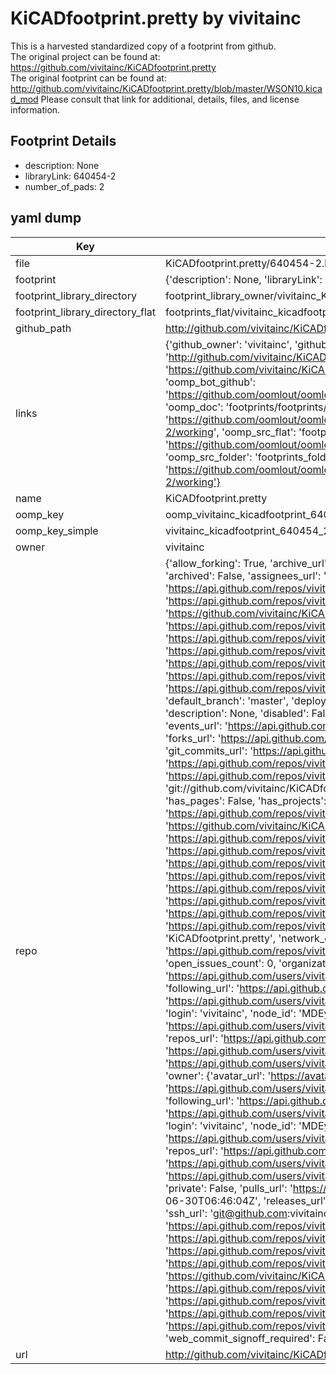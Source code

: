 # KiCADfootprint.pretty by vivitainc  
This is a harvested standardized copy of a footprint from github.  
The original project can be found at:  
https://github.com/vivitainc/KiCADfootprint.pretty  
The original footprint can be found at:
http://github.com/vivitainc/KiCADfootprint.pretty/blob/master/WSON10.kicad_mod
Please consult that link for additional, details, files, and license information.  
## Footprint Details
* description: None  
* libraryLink: 640454-2  
* number_of_pads: 2  
## yaml dump  
| Key | Value |  
| --- | --- |  
| file | KiCADfootprint.pretty/640454-2.kicad_mod |  
| footprint | {'description': None, 'libraryLink': '640454-2', 'number_of_pads': 2} |  
| footprint_library_directory | footprint_library_owner/vivitainc_KiCADfootprint.pretty |  
| footprint_library_directory_flat | footprints_flat/vivitainc_kicadfootprint_640454_2/working |  
| github_path | http://github.com/vivitainc/KiCADfootprint.pretty/blob/master/640454-2.kicad_mod |  
| links | {'github_owner': 'vivitainc', 'github_repo_name': 'KiCADfootprint.pretty', 'github_src': 'http://github.com/vivitainc/KiCADfootprint.pretty/blob/master/WSON10.kicad_mod', 'github_src_repo': 'https://github.com/vivitainc/KiCADfootprint.pretty', 'oomp_bot': 'footprints/vivitainc_kicadfootprint_640454_2/working', 'oomp_bot_github': 'https://github.com/oomlout/oomlout_oomp_footprint_bot/tree/main/footprints/vivitainc_kicadfootprint_640454_2/working', 'oomp_doc': 'footprints/footprints/vivitainc/KiCADfootprint/640454-2/working/', 'oomp_doc_github': 'https://github.com/oomlout/oomlout_oomp_footprint_doc/tree/main/footprints/footprints/vivitainc/KiCADfootprint/640454-2/working', 'oomp_src_flat': 'footprints_flat/footprints_flat/vivitainc_kicadfootprint_640454_2/working', 'oomp_src_flat_github': 'https://github.com/oomlout/oomlout_oomp_footprint_src/tree/main/footprints_flat/vivitainc_kicadfootprint_640454_2/working', 'oomp_src_folder': 'footprints_folder/footprints_folder/vivitainc/KiCADfootprint/640454-2/working', 'oomp_src_folder_github': 'https://github.com/oomlout/oomlout_oomp_footprint_src/tree/main/footprints_folder/vivitainc/KiCADfootprint/640454-2/working'} |  
| name | KiCADfootprint.pretty |  
| oomp_key | oomp_vivitainc_kicadfootprint_640454_2 |  
| oomp_key_simple | vivitainc_kicadfootprint_640454_2 |  
| owner | vivitainc |  
| repo | {'allow_forking': True, 'archive_url': 'https://api.github.com/repos/vivitainc/KiCADfootprint.pretty/{archive_format}{/ref}', 'archived': False, 'assignees_url': 'https://api.github.com/repos/vivitainc/KiCADfootprint.pretty/assignees{/user}', 'blobs_url': 'https://api.github.com/repos/vivitainc/KiCADfootprint.pretty/git/blobs{/sha}', 'branches_url': 'https://api.github.com/repos/vivitainc/KiCADfootprint.pretty/branches{/branch}', 'clone_url': 'https://github.com/vivitainc/KiCADfootprint.pretty.git', 'collaborators_url': 'https://api.github.com/repos/vivitainc/KiCADfootprint.pretty/collaborators{/collaborator}', 'comments_url': 'https://api.github.com/repos/vivitainc/KiCADfootprint.pretty/comments{/number}', 'commits_url': 'https://api.github.com/repos/vivitainc/KiCADfootprint.pretty/commits{/sha}', 'compare_url': 'https://api.github.com/repos/vivitainc/KiCADfootprint.pretty/compare/{base}...{head}', 'contents_url': 'https://api.github.com/repos/vivitainc/KiCADfootprint.pretty/contents/{+path}', 'contributors_url': 'https://api.github.com/repos/vivitainc/KiCADfootprint.pretty/contributors', 'created_at': '2017-10-04T03:11:15Z', 'default_branch': 'master', 'deployments_url': 'https://api.github.com/repos/vivitainc/KiCADfootprint.pretty/deployments', 'description': None, 'disabled': False, 'downloads_url': 'https://api.github.com/repos/vivitainc/KiCADfootprint.pretty/downloads', 'events_url': 'https://api.github.com/repos/vivitainc/KiCADfootprint.pretty/events', 'fork': False, 'forks': 1, 'forks_count': 1, 'forks_url': 'https://api.github.com/repos/vivitainc/KiCADfootprint.pretty/forks', 'full_name': 'vivitainc/KiCADfootprint.pretty', 'git_commits_url': 'https://api.github.com/repos/vivitainc/KiCADfootprint.pretty/git/commits{/sha}', 'git_refs_url': 'https://api.github.com/repos/vivitainc/KiCADfootprint.pretty/git/refs{/sha}', 'git_tags_url': 'https://api.github.com/repos/vivitainc/KiCADfootprint.pretty/git/tags{/sha}', 'git_url': 'git://github.com/vivitainc/KiCADfootprint.pretty.git', 'has_discussions': False, 'has_downloads': True, 'has_issues': True, 'has_pages': False, 'has_projects': True, 'has_wiki': True, 'homepage': None, 'hooks_url': 'https://api.github.com/repos/vivitainc/KiCADfootprint.pretty/hooks', 'html_url': 'https://github.com/vivitainc/KiCADfootprint.pretty', 'id': 105727214, 'is_template': False, 'issue_comment_url': 'https://api.github.com/repos/vivitainc/KiCADfootprint.pretty/issues/comments{/number}', 'issue_events_url': 'https://api.github.com/repos/vivitainc/KiCADfootprint.pretty/issues/events{/number}', 'issues_url': 'https://api.github.com/repos/vivitainc/KiCADfootprint.pretty/issues{/number}', 'keys_url': 'https://api.github.com/repos/vivitainc/KiCADfootprint.pretty/keys{/key_id}', 'labels_url': 'https://api.github.com/repos/vivitainc/KiCADfootprint.pretty/labels{/name}', 'language': None, 'languages_url': 'https://api.github.com/repos/vivitainc/KiCADfootprint.pretty/languages', 'license': None, 'merges_url': 'https://api.github.com/repos/vivitainc/KiCADfootprint.pretty/merges', 'milestones_url': 'https://api.github.com/repos/vivitainc/KiCADfootprint.pretty/milestones{/number}', 'mirror_url': None, 'name': 'KiCADfootprint.pretty', 'network_count': 1, 'node_id': 'MDEwOlJlcG9zaXRvcnkxMDU3MjcyMTQ=', 'notifications_url': 'https://api.github.com/repos/vivitainc/KiCADfootprint.pretty/notifications{?since,all,participating}', 'open_issues': 0, 'open_issues_count': 0, 'organization': {'avatar_url': 'https://avatars.githubusercontent.com/u/15338952?v=4', 'events_url': 'https://api.github.com/users/vivitainc/events{/privacy}', 'followers_url': 'https://api.github.com/users/vivitainc/followers', 'following_url': 'https://api.github.com/users/vivitainc/following{/other_user}', 'gists_url': 'https://api.github.com/users/vivitainc/gists{/gist_id}', 'gravatar_id': '', 'html_url': 'https://github.com/vivitainc', 'id': 15338952, 'login': 'vivitainc', 'node_id': 'MDEyOk9yZ2FuaXphdGlvbjE1MzM4OTUy', 'organizations_url': 'https://api.github.com/users/vivitainc/orgs', 'received_events_url': 'https://api.github.com/users/vivitainc/received_events', 'repos_url': 'https://api.github.com/users/vivitainc/repos', 'site_admin': False, 'starred_url': 'https://api.github.com/users/vivitainc/starred{/owner}{/repo}', 'subscriptions_url': 'https://api.github.com/users/vivitainc/subscriptions', 'type': 'Organization', 'url': 'https://api.github.com/users/vivitainc'}, 'owner': {'avatar_url': 'https://avatars.githubusercontent.com/u/15338952?v=4', 'events_url': 'https://api.github.com/users/vivitainc/events{/privacy}', 'followers_url': 'https://api.github.com/users/vivitainc/followers', 'following_url': 'https://api.github.com/users/vivitainc/following{/other_user}', 'gists_url': 'https://api.github.com/users/vivitainc/gists{/gist_id}', 'gravatar_id': '', 'html_url': 'https://github.com/vivitainc', 'id': 15338952, 'login': 'vivitainc', 'node_id': 'MDEyOk9yZ2FuaXphdGlvbjE1MzM4OTUy', 'organizations_url': 'https://api.github.com/users/vivitainc/orgs', 'received_events_url': 'https://api.github.com/users/vivitainc/received_events', 'repos_url': 'https://api.github.com/users/vivitainc/repos', 'site_admin': False, 'starred_url': 'https://api.github.com/users/vivitainc/starred{/owner}{/repo}', 'subscriptions_url': 'https://api.github.com/users/vivitainc/subscriptions', 'type': 'Organization', 'url': 'https://api.github.com/users/vivitainc'}, 'private': False, 'pulls_url': 'https://api.github.com/repos/vivitainc/KiCADfootprint.pretty/pulls{/number}', 'pushed_at': '2023-06-30T06:46:04Z', 'releases_url': 'https://api.github.com/repos/vivitainc/KiCADfootprint.pretty/releases{/id}', 'size': 273, 'ssh_url': 'git@github.com:vivitainc/KiCADfootprint.pretty.git', 'stargazers_count': 2, 'stargazers_url': 'https://api.github.com/repos/vivitainc/KiCADfootprint.pretty/stargazers', 'statuses_url': 'https://api.github.com/repos/vivitainc/KiCADfootprint.pretty/statuses/{sha}', 'subscribers_count': 2, 'subscribers_url': 'https://api.github.com/repos/vivitainc/KiCADfootprint.pretty/subscribers', 'subscription_url': 'https://api.github.com/repos/vivitainc/KiCADfootprint.pretty/subscription', 'svn_url': 'https://github.com/vivitainc/KiCADfootprint.pretty', 'tags_url': 'https://api.github.com/repos/vivitainc/KiCADfootprint.pretty/tags', 'teams_url': 'https://api.github.com/repos/vivitainc/KiCADfootprint.pretty/teams', 'temp_clone_token': None, 'topics': [], 'trees_url': 'https://api.github.com/repos/vivitainc/KiCADfootprint.pretty/git/trees{/sha}', 'updated_at': '2022-11-07T00:47:16Z', 'url': 'https://api.github.com/repos/vivitainc/KiCADfootprint.pretty', 'visibility': 'public', 'watchers': 2, 'watchers_count': 2, 'web_commit_signoff_required': False} |  
| url | http://github.com/vivitainc/KiCADfootprint.pretty |  

